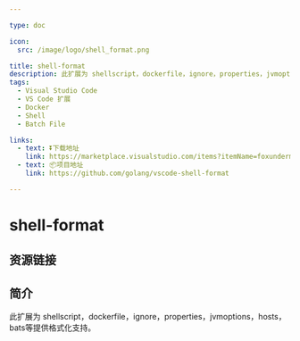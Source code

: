 ```yaml
---

type: doc

icon:
  src: /image/logo/shell_format.png

title: shell-format
description: 此扩展为 shellscript，dockerfile，ignore，properties，jvmoptions，hosts，bats等提供格式化支持。
tags:
  - Visual Studio Code
  - VS Code 扩展
  - Docker
  - Shell
  - Batch File

links:
  - text: ⏬下载地址
    link: https://marketplace.visualstudio.com/items?itemName=foxundermoon.shell-format
  - text: 📦项目地址
    link: https://github.com/golang/vscode-shell-format

---
```


<ShowLogo />

# shell-format

<ShowTags />

<ShowBreadcrumb />

## 资源链接

<ShowLinks />

## 简介

此扩展为 shellscript，dockerfile，ignore，properties，jvmoptions，hosts，bats等提供格式化支持。
